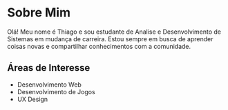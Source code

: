 # Sobre Mim 

Olá! Meu nome é Thiago e sou estudante de Analise e Desenvolvimento de Sistemas em mudança de carreira. 
Estou sempre em busca de aprender coisas novas e compartilhar conhecimentos com a comunidade.

## Áreas de Interesse
- Desenvolvimento Web
- Desenvolvimento de Jogos
- UX Design
